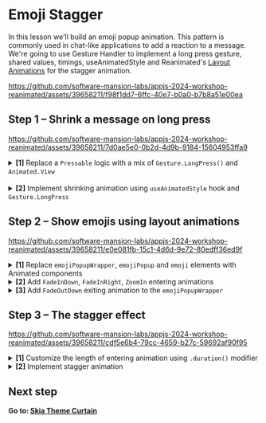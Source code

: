 # Emoji Stagger

In this lesson we'll build an emoji popup animation. This pattern is commonly used in chat-like applications to add a reaction to a message. We're going to use Gesture Handler to implement a long press gesture, shared values, timings, useAnimatedStyle and Reanimated's [Layout Animations](https://docs.swmansion.com/react-native-reanimated/docs/category/layout-animations) for the stagger animation. 

https://github.com/software-mansion-labs/appjs-2024-workshop-reanimated/assets/39658211/f98f1dd7-6ffc-40e7-b0a0-b7b8a51e00ea


## Step 1 – Shrink a message on long press


https://github.com/software-mansion-labs/appjs-2024-workshop-reanimated/assets/39658211/7d0ae5e0-0b2d-4d9b-9184-15604953ffa9



<details>
<summary>
  <b>[1]</b> Replace a <code>Pressable</code> logic with a mix of <code>Gesture.LongPress()</code> and <code>Animated.View</code>
</summary>

<br/>

<details>
<summary>
  Change the <code>Pressable</code> to an <code>Animated.View</code> wrapped with a <code>GestureDetector</code>
</summary>

```jsx
import Animated from 'react-native-reanimated';
import { GestureDetector } from 'react-native-gesture-handler';

<GestureDetector>
  <Animated.View
    style={[
      styles.message,
      // ...
    ]}>
    {/*  */}
  </Animated.View>
</GestureDetector>
```
</details>

<details>
<summary>
  Reimplement <code>onPress</code> logic as an <code>Gesture.LongPress()</code>. Pass the defined gesture to the <code>GestureDetector</code>.
</summary>

Don't forget to use `runOnJS` when changing React state inside a gesture callback.

```jsx
import { Gesture } from 'react-native-gesture-handler';
import { runOnJS } from 'react-native-reanimated';

const longPress = Gesture.LongPress()
  .onStart(() => {
    runOnJS(setCurrentPopupId)(message.id);
  })

<GestureDetector gesture={longPress}>
  {/*  */}
</GestureDetector>
```

</details>

</details>
<br/>
<details>
<summary>
  <b>[2]</b> Implement shrinking animation using <code>useAnimatedStyle</code> hook and <code>Gesture.LongPress</code>
</summary>

<br/>

<details>
<summary>Define a <code>pressed</code> shared value initialized with <code>false</code></summary>

Shared value is a current state of an animation.

```jsx
import { useSharedValue } from 'react-native-reanimated';

const pressed = useSharedValue(false);
```
</details>

<details>
<summary>
Set the <code>pressed</code> shared value to <code>true</code> when gesture begins and <code>false</code> when it finalizes
</summary>

```jsx
const longPress = Gesture.LongPress()
  .onBegin(() => {
    pressed.value = true;
  })
  .onStart(() => {...})
  .onFinalize(() => {
    pressed.value = false;
  });
```
</details>

<details>
<summary>
Animate the element's scale using <code>useAnimatedStyle</code> and <code>withTiming</code> modifier. Don't forget to pass the defined styles to an <code>Animated.View</code>
</summary>

```jsx
const animatedStyles = useAnimatedStyle(() => ({
  transform: [
    { scale: withTiming(pressed.value ? 0.96 : 1) },
  ],
}));

<Animated.View
  style={[
    styles.message,
    animatedStyles            // <------------ right here
  ]}>{/*  */}</Animated.View>
```

</details>
<br/>
</details>

## Step 2 – Show emojis using layout animations


https://github.com/software-mansion-labs/appjs-2024-workshop-reanimated/assets/39658211/e0e081fb-15c1-4d6d-9e72-80edff36ed9f

<details>
<summary>
  <b>[1]</b> Replace <code>emojiPopupWrapper</code>, <code>emojiPopup</code> and <code>emoji</code> elements with Animated components
</summary>

```jsx
<Animated.View style={[styles.emojiPopupWrapper, styles.shadow]}>
  <Animated.View style={styles.emojiPopup}>
    {emojis.map((emoji) => (
      <Animated.Text style={styles.emoji} key={emoji}>
        {emoji}
      </Animated.Text>
    ))}
  </Animated.View>
</Animated.View>
```

</details>

<details>
<summary>
  <b>[2]</b> Add <code>FadeInDown</code>, <code>FadeInRight</code>, <code>ZoomIn</code> entering animations
</summary>

```jsx
<Animated.View
  entering={FadeInDown} // <----- here
  style={[styles.emojiPopupWrapper, styles.shadow]}>
  <Animated.View 
    entering={FadeInRight} // <----- here
    style={styles.emojiPopup}>
    {emojis.map((emoji) => (
      <Animated.Text
        style={styles.emoji}
        key={emoji}
        entering={ZoomIn}>  // <----- and here
        {emoji}
      </Animated.Text>
    ))}
  </Animated.View>
</Animated.View>
```
</details>

<details>
<summary>
<b>[3]</b> Add <code>FadeOutDown</code> exiting animation to the <code>emojiPopupWrapper</code>


</summary>

```jsx
<Animated.View
  entering={FadeInDown}
  exiting={FadeOutDown} // <----- right here
  style={[styles.emojiPopupWrapper, styles.shadow]}>
```

</details>



## Step 3 – The stagger effect



https://github.com/software-mansion-labs/appjs-2024-workshop-reanimated/assets/39658211/cdf5e6b4-79cc-4659-b27c-59692af90f95


<details>
<summary>
<b>[1]</b> Customize the length of entering animation using <code>.duration()</code> modifier
</summary>

```jsx
<Animated.View
  entering={FadeInDown.duration(200)}  // <----- here
  exiting={FadeOutDown}
  style={[styles.emojiPopupWrapper, styles.shadow]}>
```

</details>


<details>
<summary>
<b>[2]</b> Implement stagger animation
</summary>

<br/>

<details>
<summary>
Multiply the array <code>index</code> times the delay inside <code>.delay()</code> modifier on the <code>ZoomIn</code> animation
</summary>

```jsx
<Animated.Text
  entering={ZoomIn.delay(33 * i + 100)}>
```
</details>

<details>
<summary>
Use <code>.springify()</code> modifier to emphasize the effect 
</summary>

```jsx
<Animated.Text
  style={styles.emoji}
  entering={ZoomIn.delay(33 * i + 100)
    .springify()
    .stiffness(200)
    .damping(10)}>
```
</details>

</details>



## Next step

**Go to: [Skia Theme Curtain](../SkiaThemeCurtain/)**
